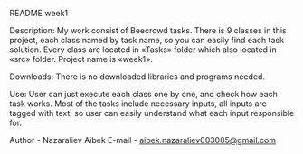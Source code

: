 README week1

Description: 
My work consist of Beecrowd tasks. There is 9 classes in this project, each class named by task name, so you can easily find each task solution. Every class are located in «Tasks» folder which also located in «src» folder. Project name is «week1».

Downloads: 
There is no downloaded libraries and programs needed. 

Use: 
User can just execute each class one by one, and check how each task works. Most of the tasks include necessary inputs, all inputs are tagged with text, so user can easily understand what each input responsible for. 

























Author - Nazaraliev Aibek
E-mail - aibek.nazaraliev003005@gmail.com